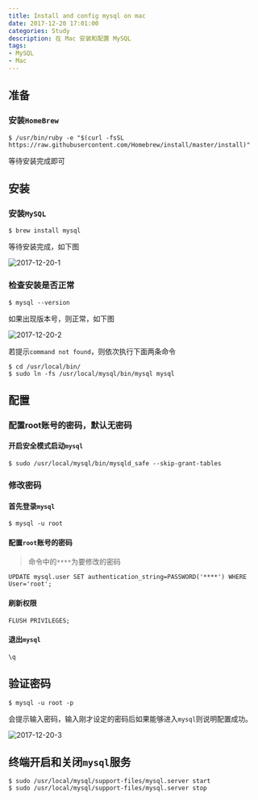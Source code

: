 ```yaml
---
title: Install and config mysql on mac
date: 2017-12-20 17:01:00
categories: Study
description: 在 Mac 安装和配置 MySQL
tags:
- MySQL
- Mac
---
```


## 准备
### 安装`HomeBrew`
```
$ /usr/bin/ruby -e "$(curl -fsSL https://raw.githubusercontent.com/Homebrew/install/master/install)"
```

等待安装完成即可

## 安装
### 安装`MySQL`
```
$ brew install mysql
```

等待安装完成，如下图

![2017-12-20-1](http://ovefvi4g3.bkt.clouddn.com/2017-12-20-1.png)

### 检查安装是否正常
```
$ mysql --version
```

如果出现版本号，则正常，如下图

![2017-12-20-2](http://ovefvi4g3.bkt.clouddn.com/2017-12-20-2.png)

若提示`command not found`，则依次执行下面两条命令

```
$ cd /usr/local/bin/
$ sudo ln -fs /usr/local/mysql/bin/mysql mysql
```

## 配置
### 配置root账号的密码，默认无密码
#### 开启安全模式启动`mysql`
```
$ sudo /usr/local/mysql/bin/mysqld_safe --skip-grant-tables
```

### 修改密码
#### 首先登录`mysql`
```
$ mysql -u root
```

#### 配置`root`账号的密码
> 命令中的`****`为要修改的密码

```
UPDATE mysql.user SET authentication_string=PASSWORD('****') WHERE User='root';
```

#### 刷新权限
```
FLUSH PRIVILEGES;
```

#### 退出`mysql`
```
\q
```

## 验证密码
```
$ mysql -u root -p
```

会提示输入密码，输入刚才设定的密码后如果能够进入`mysql`则说明配置成功。

![2017-12-20-3](http://ovefvi4g3.bkt.clouddn.com/2017-12-20-3.png)

## 终端开启和关闭`mysql`服务
```
$ sudo /usr/local/mysql/support-files/mysql.server start
$ sudo /usr/local/mysql/support-files/mysql.server stop
```

